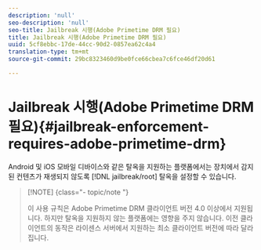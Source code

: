 ```yaml
---
description: 'null'
seo-description: 'null'
seo-title: Jailbreak 시행(Adobe Primetime DRM 필요)
title: Jailbreak 시행(Adobe Primetime DRM 필요)
uuid: 5cf8ebbc-17de-44cc-90d2-0857ea62c4a4
translation-type: tm+mt
source-git-commit: 29bc8323460d9be0fce66cbea7c6fce46df20d61

---
```



# Jailbreak 시행(Adobe Primetime DRM 필요){#jailbreak-enforcement-requires-adobe-primetime-drm}

Android 및 iOS 모바일 디바이스와 같은 탈옥을 지원하는 플랫폼에서는 장치에서 감지된 컨텐츠가 재생되지 않도록 [!DNL jailbreak/root] 탈옥을 설정할 수 있습니다.

>[!NOTE] {class=&quot;- topic/note &quot;}
>
>이 사용 규칙은 Adobe Primetime DRM 클라이언트 버전 4.0 이상에서 지원됩니다. 하지만 탈옥을 지원하지 않는 플랫폼에는 영향을 주지 않습니다. 이전 클라이언트의 동작은 라이센스 서버에서 지원하는 최소 클라이언트 버전에 따라 달라집니다.


